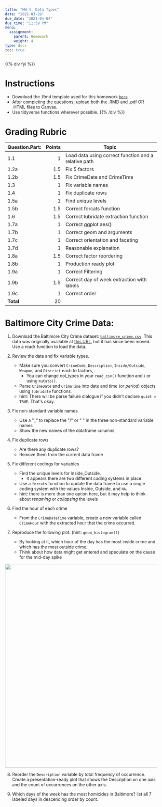 ```yaml
---
title: "HW 4: Data Types"
date: "2021-03-29"
due_date: "2021-04-04"
due_time: "11:59 PM"
menu:
  assignment:
    parent: Homework
    weight: 4
type: docs
toc: true
---
```


{{% div fyi %}}
# Instructions 
- Download the .Rmd template used for this homework [<i class="fas fa-file-code"></i> `here`](/homework/04-hw.Rmd)
- After completing the questions, upload both the .RMD and .pdf OR .HTML files to Canvas.
- Use tidyverse functions wherever possible. 
{{% /div %}}



# Grading Rubric
|Question.Part:|Points|Topic|
|---|--:|-------------|
|1.1|1|Load data using correct function and a relative path|
|1.2a|1.5|Fix 5 factors|
|1.2b|1.5|Fix CrimeDate and CrimeTime|
|1.3|1|Fix variable names|
|1.4|1|Fix duplicate rows|
|1.5a|1|Find unique levels|
|1.5b|1.5|Correct forcats function|
|1.6|1.5|Correct lubridate extraction function|
|1.7a|1|Correct ggplot aes()|
|1.7b|1|Correct  geom and arguments|
|1.7c|1|Correct orientation and faceting|
|1.7d|1|Reasonable explanation|
|1.8a|1.5|Correct factor reordering|
|1.8b|1|Production ready plot|
|1.9a|1|Correct Filtering|
|1.9b|1.5|Correct day of week extraction with labels|
|1.9c|1|Correct order|
|**Total**|20| |

# Baltimore City Crime Data:
1. Download the Baltimore City Crime dataset: [<i class="fas fa-file-csv"></i> `baltimore_crime.csv`](/data/baltimore_crime.csv). This data was originally available at [this URL](https://data.baltimorecity.gov/Public-Safety/BPD-Part-1-Victim-Based-Crime-Data/wsfq-mvij), but it has since been moved. Use a readr function to load the data.


2. Review the data and fix variable types. 
    - Make sure you convert `CrimeCode`, `Description`, `Inside/Outside`, `Weapon`, and  `District` each to factors, 
        - You can change col_types in your `read_csv()` function and / or using `mutate()`.
    - Parse `CrimeDate` and `CrimeTime` into date and time (_or period_) objects using `lubridate` functions.
    - hint: There will be parse failure dialogue if you didn't declare `quiet = TRUE`. That's okay. 



3. Fix non-standard variable names
    - Use a "_" to replace the "/" or " " in the three non-standard variable names
    - Show the new names of the dataframe columns



4. Fix duplicate rows
    - Are there any duplicate rows? 
    - Remove them from the current data frame


5. Fix different codings for variables
    - Find the unique levels for Inside_Outside.
        - It appears there are two different coding systems in place. 
    - Use a `forcats` function to update the data frame to use a single coding system with the values Inside, Outside, and `NA`.
    - hint: there is more than one option here, but it may help to think about _renaming_ or _collapsing_ the levels



6. Find the hour of each crime
    - From the `CrimeDateTime` variable, create a new variable called `CrimeHour` with the extracted hour that the crime occurred. 



7. Reproduce the following plot. (hint: `geom_histogram()`)
    - By looking at it, which hour of the day has the most inside crime and which has the most outside crime.
    - Think about how data might get entered and speculate on the cause for the mid-day spike
<img src="/assignment/04-hw_files/figure-html/q7-1.png" width="672" />

8. Reorder the `Description` variable by total frequency of occurrence. Create a presentation-ready plot that shows the Description on one axis and the count of occurrences on the other axis. 



9. Which days of the week has the most homicides in Baltimore? list all 7 labeled days in descending order by count. 

